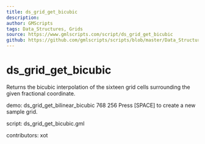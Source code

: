 ```yaml
---
title: ds_grid_get_bicubic
description: 
author: GMScripts
tags: Data_Structures, Grids
source: https://www.gmlscripts.com/script/ds_grid_get_bicubic
github: https://github.com/gmlscripts/scripts/blob/master/Data_Structures/Grids/ds_grid_get_bicubic.gml
---
```


ds_grid_get_bicubic
===================

Returns the bicubic interpolation of the sixteen grid
cells surrounding the given fractional coordinate.

demo: ds_grid_get_bilinear_bicubic 768 256
Press [SPACE] to create a new sample grid.

script: ds_grid_get_bicubic.gml

contributors: xot
